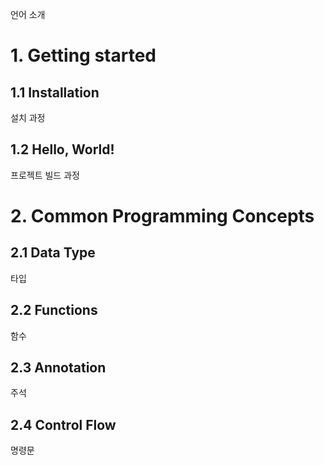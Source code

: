 언어 소개

# 1. Getting started
## 1.1 Installation
설치 과정
## 1.2 Hello, World!
프로젝트 빌드 과정

# 2. Common Programming Concepts
## 2.1 Data Type
타입
## 2.2 Functions
함수
## 2.3 Annotation
주석
## 2.4 Control Flow
명령문
